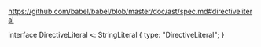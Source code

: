 https://github.com/babel/babel/blob/master/doc/ast/spec.md#directiveliteral

interface DirectiveLiteral <: StringLiteral {
  type: "DirectiveLiteral";
}